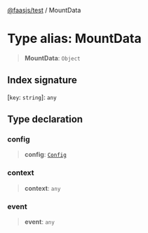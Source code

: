 [@faasjs/test](../README.md) / MountData

# Type alias: MountData

> **MountData**: `Object`

## Index signature

 \[`key`: `string`\]: `any`

## Type declaration

### config

> **config**: [`Config`](Config.md)

### context

> **context**: `any`

### event

> **event**: `any`
